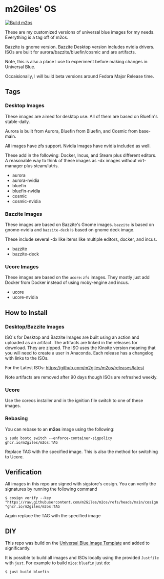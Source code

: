 # m2Giles' OS

[![Build m2os](https://github.com/m2Giles/m2os/actions/workflows/build.yml/badge.svg)](https://github.com/m2Giles/m2os/actions/workflows/build.yml)

These are my customized versions of universal blue images for my needs. Everything is a tag off of m2os.

Bazzite is gnome version. Bazzite Desktop version includes nvidia drivers. ISOs are built for aurora/bazzite/bluefin/cosmic and are artifacts.

Note, this is also a place I use to experiment before making changes in Universal Blue.

Occaisionally, I will build beta versions around Fedora Major Release time.

## Tags

### Desktop Images

These images are aimed for desktop use. All of them are based on Bluefin's stable-daily.

Aurora is built from Aurora, Bluefin from Bluefin, and Cosmic from base-main.

All images have zfs support. Nvidia Images have nvidia included as well.

These add in the following: Docker, Incus, and Steam plus different editors. A reasonable way to think of these images as -dx images without virt-manager plus steam/lutris.

- aurora
- aurora-nvidia
- bluefin
- bluefin-nvidia
- cosmic
- cosmic-nvidia

### Bazzite Images

These images are based on Bazzite's Gnome images. `bazzite` is based on gnome-nvidia and `bazzite-deck` is based on gnome deck image.

These include several -dx like items like multiple editors, docker, and incus.

- bazzite
- bazzite-deck

### Ucore Images

These images are based on the `ucore:zfs` images. They mostly just add Docker from Docker instead of using moby-engine and incus.

- ucore
- ucore-nvidia

## How to Install

### Desktop/Bazzite Images

ISO's for Desktop and Bazzite Images are built using an action and uploaded as an artifact. The artifacts are linked in the releases for download. They are zipped. The ISO uses the Kinoite version meaning that you will need to create a user in Anaconda. Each release has a changelog with links to the ISOs.

For the Latest ISOs:
https://github.com/m2giles/m2os/releases/latest

Note artifacts are removed after 90 days though ISOs are refreshed weekly.

### Ucore

Use the coreos installer and in the ignition file switch to one of these images.

### Rebasing

You can rebase to an **m2os** image using the following:

```console
$ sudo bootc switch --enforce-container-sigpolicy ghcr.io/m2giles/m2os:TAG
```

Replace TAG with the specified image. This is also the method for switching to Ucore.

## Verification

All images in this repo are signed with sigstore's cosign. You can verify the signatures by running the following command

```console
$ cosign verify --key "https://raw.githubusercontent.com/m2Giles/m2os/refs/heads/main/cosign.pub" "ghcr.io/m2giles/m2os:TAG
```

Again replace the TAG with the specified image

## DIY

This repo was build on the [Universal Blue Image Template](https://github.com/ublue-os/image-template) and added to significantly.

It is possible to build all images and ISOs locally using the provided `Justfile` with `just`. For example to build `m2os:bluefin` just do:

```console
$ just build bluefin
```
